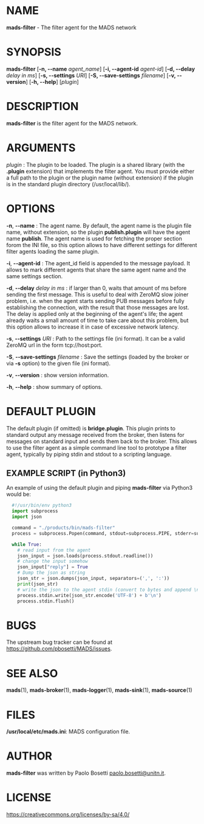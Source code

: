 
# NAME

**mads-filter** - The filter agent for the MADS network

# SYNOPSIS

**mads-filter** 
  [**\-n, \-\-name** *agent_name*] 
  [**\-i, \-\-agent-id** *agent-id*]
  [**\-d, \-\-delay** *delay in ms*]
  [**\-s, \-\-settings** *URI*]
  [**\-S, \-\-save-settings** *filename*]
  [**\-v, \-\-version**]
  [**\-h, \-\-help**]
  [*plugin*]

# DESCRIPTION

**mads-filter** is the filter agent for the MADS network. 

# ARGUMENTS

*plugin*
:  The plugin to be loaded. The plugin is a shared library (with the **.plugin** extension) that implements the filter agent. You must provide either a full path to the plugin or the plugin name (without extension) if the plugin is in the standard plugin directory (/usr/local/lib/).

# OPTIONS

**\-n**, **\-\-name**
:  The agent name. By default, the agent name is the plugin file name, without extension, so the plugin **publish.plugin** will have the agent name **publish**. The agent name is used for fetching the proper section forom the INI file, so this option allows to have different settings for different filter agents loading the same plugin.

**\-i**, **\-\-agent-id**
:  The agent_id field is appended to the message payload. It allows to mark different agents that share the same agent name and the same settings section.

**\-d**, **\-\-delay** *delay in ms*
:  if larger than 0, waits that amount of ms before sending the first message. This is useful to deal with ZeroMQ slow joiner problem, i.e. when the agent starts sending PUB messages before fully establishing the connection, with the result that those messages are lost. The delay is applied only at the beginning of the agent's life; the agent already waits a small amount of time to take care about this problem, but this option allows to increase it in case of excessive network latency.

**\-s**, **\-\-settings** *URI*
:  Path to the settings file (ini format). It can be a valid ZeroMQ url in the form tcp://host:port.

**\-S**, **\-\-save-settings** *filename*
:  Save the settings (loaded by the broker or via **\-s** option) to the given file (ini format).

**\-v**, **\-\-version**
: show version information.

**\-h**, **\-\-help**
:  show summary of options.

# DEFAULT PLUGIN

The default plugin (if omitted) is **bridge.plugin**. This plugin prints to standard output any message received from the broker, then listens for messages on standard input and sends them back to the broker. This allows to use the filter agent as a simple command line tool to prototype a filter agent, typically by piping stdin and stdout to a scripting language.

## EXAMPLE SCRIPT (in Python3)

An example of using the default plugin and piping **mads-filter** via Python3 would be:

```python
  #!/usr/bin/env python3
  import subprocess
  import json

  command = "./products/bin/mads-filter"
  process = subprocess.Popen(command, stdout=subprocess.PIPE, stderr=subprocess.DEVNULL, stdin=subprocess.PIPE, shell=True)

  while True:
    # read input from the agent
    json_input = json.loads(process.stdout.readline())
    # change the input somehow
    json_input["reply"] = True
    # Dump the json as string
    json_str = json.dumps(json_input, separators=(',', ':'))
    print(json_str)
    # write the json to the agent stdin (convert to bytes and append \n)
    process.stdin.write(json_str.encode('UTF-8') + b'\n')
    process.stdin.flush()
```

# BUGS

The upstream bug tracker can be found at https://github.com/pbosetti/MADS/issues.

# SEE ALSO

**mads**(1), **mads-broker**(1), **mads-logger**(1), **mads-sink**(1), **mads-source**(1)

# FILES

**/usr/local/etc/mads.ini**: MADS configuration file.

# AUTHOR

**mads-filter** was written by Paolo Bosetti <paolo.bosetti@unitn.it>.

# LICENSE

https://creativecommons.org/licenses/by-sa/4.0/